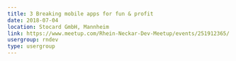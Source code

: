 ```yaml
---
title: 3 Breaking mobile apps for fun & profit
date: 2018-07-04
location: Stocard GmbH, Mannheim
link: https://www.meetup.com/Rhein-Neckar-Dev-Meetup/events/251912365/
usergroup: rndev
type: usergroup
---
```

